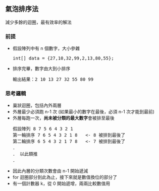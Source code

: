 <h2>氣泡排序法</h2>
減少多餘的迴圈，最有效率的解法
<h3>前提</h3>
<ul>
<li>假設陣列中有 n 個數字，大小參雜</li>
  <pre>int[] data = {27,10,32,99,2,13,80,55}; </pre>
<li>排序完畢，數字由大到小排序</li>
  <pre>輸出結果：2 10 13 27 32 55 80 99 </pre>
</ul>

<h3>思考邏輯</h3>
<ul>
  <li>巢狀迴圈，包括內外兩層</li>
  <li>外層最少必須跑 n-1 次 (如果最小的數字在最後，必須 n-1 次才能到最前)</li>
  <li>外層每跑一次，<strong>尚未被分類的最大數字</strong>會被排至最後</li>
  <pre>假設陣列 8 7 5 6 4 3 2 1
第一輪排序 7 6 5 4 3 2 1 8   <- 8 被排到最後了
第二輪排序 6 5 4 3 2 1 7 8   <- 7 被排到最後了 
．
． 以此類推
．</pre>
  <li>因此內層的分類次數會由 n-1 開始遞減</li>
  <li>for 迴圈部分到此為止，接下來就是數值換位的部分了</li>
  <li>有一個計數器 k，從 0 開始遞增，兩兩比較數值用</li>
</ul>

